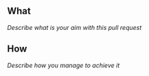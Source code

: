 ## What
*Describe what is your aim with this pull request* 

## How
*Describe how you manage to achieve it*
